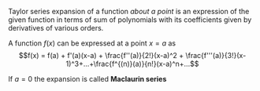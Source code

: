 Taylor series expansion of a function *about a point* is an expression of the given function in terms of sum of polynomials with its coefficients given by derivatives of various orders.

A function $f(x)$ can be expressed at a point $x=a$ as
$$f(x) = f(a) + f'(a)(x-a) + \frac{f''(a)}{2!}(x-a)^2 + \frac{f'''(a)}{3!}(x-1)^3+...+\frac{f^{(n)}(a)}{n!}(x-a)^n+...$$

If $a = 0$ the expansion is called **Maclaurin series**
